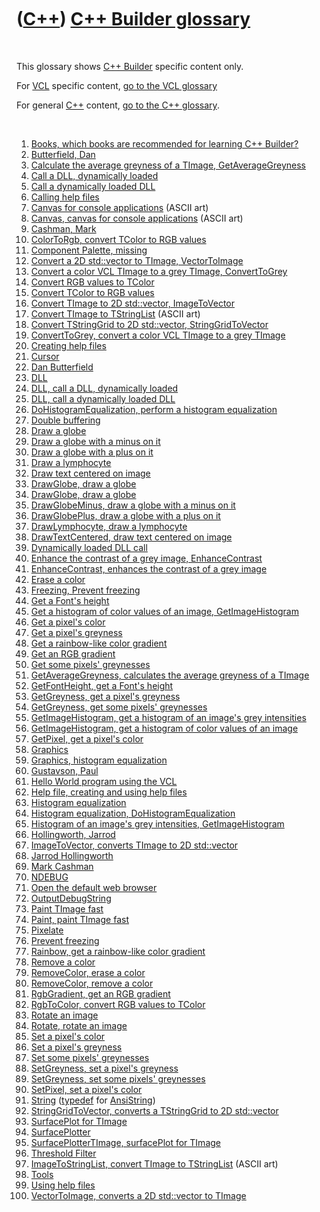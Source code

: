 
 

 

 

 

 

([C++](Cpp.md)) [C++ Builder glossary](CppBuilderGlossary.md)
===============================================================

 

This glossary shows [C++ Builder](CppBuilder.md) specific content only.

For [VCL](CppVcl.md) specific content, [go to the VCL
glossary](CppVclGlossary.md)

For general [C++](Cpp.md) content, [go to the C++
glossary](CppGlossary.md).

 

1.  [Books, which books are recommended for learning C++
    Builder?](CppBuilderBooks.md)
2.  [Butterfield, Dan](CppDanButterfield.md)
3.  [Calculate the average greyness of a TImage,
    GetAverageGreyness](CppGetAverageGreyness.md)
4.  [Call a DLL, dynamically loaded](CppBuilderCallDllDynamic.md)
5.  [Call a dynamically loaded DLL](CppBuilderCallDllDynamic.md)
6.  [Calling help files](CppBuilderHelp.md)
7.  [Canvas for console applications](CppCanvas.md) (ASCII art)
8.  [Canvas, canvas for console applications](CppCanvas.md) (ASCII art)
9.  [Cashman, Mark](CppMarkCashman.md)
10. [ColorToRgb, convert TColor to RGB values](CppColorToRgb.md)
11. [Component Palette, missing](CppMissingComponentPalette.md)
12. [Convert a 2D std::vector to TImage,
    VectorToImage](CppVectorToImage.md)
13. [Convert a color VCL TImage to a grey TImage,
    ConvertToGrey](CppConvertToGrey.md)
14. [Convert RGB values to TColor](CppRgbToColor.md)
15. [Convert TColor to RGB values](CppColorToRgb.md)
16. [Convert TImage to 2D std::vector,
    ImageToVector](CppImageToVector.md)
17. [Convert TImage to TStringList](CppImageToStringList.md)
    (ASCII art)
18. [Convert TStringGrid to 2D std::vector,
    StringGridToVector](CppStringGridToVector.md)
19. [ConvertToGrey, convert a color VCL TImage to a grey
    TImage](CppConvertToGrey.md)
20. [Creating help files](CppBuilderHelp.md)
21. [Cursor](CppCursor.md)
22. [Dan Butterfield](CppDanButterfield.md)
23. [DLL](CppBuilderDll.md)
24. [DLL, call a DLL, dynamically loaded](CppBuilderCallDllDynamic.md)
25. [DLL, call a dynamically loaded DLL](CppBuilderCallDllDynamic.md)
26. [DoHistogramEqualization, perform a histogram
    equalization](CppDoHistogramEqualization.md)
27. [Double buffering](CppDoubleBuffering.md)
28. [Draw a globe](CppDrawGlobe.md)
29. [Draw a globe with a minus on it](CppDrawGlobeMinus.md)
30. [Draw a globe with a plus on it](CppDrawGlobePlus.md)
31. [Draw a lymphocyte](CppDrawLymphocyte.md)
32. [Draw text centered on image](CppDrawTextCentered.md)
33. [DrawGlobe, draw a globe](CppDrawGlobe.md)
34. [DrawGlobe, draw a globe](CppDrawGlobe.md)
35. [DrawGlobeMinus, draw a globe with a minus on
    it](CppDrawGlobeMinus.md)
36. [DrawGlobePlus, draw a globe with a plus on
    it](CppDrawGlobePlus.md)
37. [DrawLymphocyte, draw a lymphocyte](CppDrawLymphocyte.md)
38. [DrawTextCentered, draw text centered on
    image](CppDrawTextCentered.md)
39. [Dynamically loaded DLL call](CppBuilderCallDllDynamic.md)
40. [Enhance the contrast of a grey image,
    EnhanceContrast](CppEnhanceContrast.md)
41. [EnhanceContrast, enhances the contrast of a grey
    image](CppEnhanceContrast.md)
42. [Erase a color](CppRemoveColor.md)
43. [Freezing, Prevent freezing](CppPreventFreezing.md)
44. [Get a Font's height](CppGetFontHeight.md)
45. [Get a histogram of color values of an image,
    GetImageHistogram](CppGetImageHistogram.md)
46. [Get a pixel's color](CppGetPixel.md)
47. [Get a pixel's greyness](CppGetGreyness.md)
48. [Get a rainbow-like color gradient](CppRainbow.md)
49. [Get an RGB gradient](CppRgbGradient.md)
50. [Get some pixels' greynesses](CppGetGreyness.md)
51. [GetAverageGreyness, calculates the average greyness of a
    TImage](CppGetAverageGreyness.md)
52. [GetFontHeight, get a Font's height](CppGetFontHeight.md)
53. [GetGreyness, get a pixel's greyness](CppGetGreyness.md)
54. [GetGreyness, get some pixels' greynesses](CppGetGreyness.md)
55. [GetImageHistogram, get a histogram of an image's grey
    intensities](CppGetImageHistogram.md)
56. [GetImageHistogram, get a histogram of color values of an
    image](CppGetImageHistogram.md)
57. [GetPixel, get a pixel's color](CppGetPixel.md)
58. [Graphics](CppGraphics.md)
59. [Graphics, histogram equalization](CppHistogramEqualization.md)
60. [Gustavson, Paul](CppPaulGustavson.md)
61. [Hello World program using the VCL](CppVclHelloWorld.md)
62. [Help file, creating and using help files](CppBuilderHelp.md)
63. [Histogram equalization](CppHistogramEqualization.md)
64. [Histogram equalization,
    DoHistogramEqualization](CppDoHistogramEqualization.md)
65. [Histogram of an image's grey intensities,
    GetImageHistogram](CppGetImageHistogram.md)
66. [Hollingworth, Jarrod](CppJarrodHollingworth.md)
67. [ImageToVector, converts TImage to 2D
    std::vector](CppImageToVector.md)
68. [Jarrod Hollingworth](CppJarrodHollingworth.md)
69. [Mark Cashman](CppMarkCashman.md)
70. [NDEBUG](CppNDEBUG.md)
71. [Open the default web browser](CppOpenDefaultBrowser.md)
72. [OutputDebugString](CppOutputDebugString.md)
73. [Paint TImage fast](CppPaint.md)
74. [Paint, paint TImage fast](CppPaint.md)
75. [Pixelate](CppPixelate.md)
76. [Prevent freezing](CppPreventFreezing.md)
77. [Rainbow, get a rainbow-like color gradient](CppRainbow.md)
78. [Remove a color](CppRemoveColor.md)
79. [RemoveColor, erase a color](CppRemoveColor.md)
80. [RemoveColor, remove a color](CppRemoveColor.md)
81. [RgbGradient, get an RGB gradient](CppRgbGradient.md)
82. [RgbToColor, convert RGB values to TColor](CppRgbToColor.md)
83. [Rotate an image](CppRotate.md)
84. [Rotate, rotate an image](CppRotate.md)
85. [Set a pixel's color](CppSetPixel.md)
86. [Set a pixel's greyness](CppSetGreyness.md)
87. [Set some pixels' greynesses](CppSetGreyness.md)
88. [SetGreyness, set a pixel's greyness](CppSetGreyness.md)
89. [SetGreyness, set some pixels' greynesses](CppSetGreyness.md)
90. [SetPixel, set a pixel's color](CppSetPixel.md)
91. [String](CppAnsiString.md) ([typedef](CppTypedef.md) for
    [AnsiString](CppAnsiString.md))
92. [StringGridToVector, converts a TStringGrid to 2D
    std::vector](CppStringGridToVector.md)
93. [SurfacePlot for TImage](CppSurfacePlotterTImage.md)
94. [SurfacePlotter](ToolSurfacePlotter.md)
95. [SurfacePlotterTImage, surfacePlot for
    TImage](CppSurfacePlotterTImage.md)
96. [Threshold Filter](CppThresholdFilter.md)
97. [ImageToStringList, convert TImage to
    TStringList](CppImageToStringList.md) (ASCII art)
98. [Tools](Tools.md)
99. [Using help files](CppBuilderHelp.md)
100. [VectorToImage, converts a 2D std::vector to
    TImage](CppVectorToImage.md)

 

 

 

 

 

 

